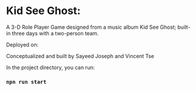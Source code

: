 
# Kid See Ghost: 

 A 3-D Role Player Game designed from a music album Kid See Ghost; built-in three days with a two-person team.  

Deployed on: 

Conceptualized and built by Sayeed Joseph and Vincent Tse

In the project directory, you can run: 

### `npn run start`
